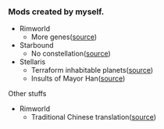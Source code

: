 ### Mods created by myself.

* Rimworld
  * More genes([source](https://github.com/DarkbordermanModding/Rimworld-MoreGenes))
* Starbound
  * No constellation([source](https://github.com/DarkbordermanModding/Starbound-NoConstellation))
* Stellaris
  * Terraform inhabitable planets([source](https://github.com/DarkbordermanModding/Stellaris-TerraformInhabitablePlanet))
  * Insults of Mayor Han([source](https://github.com/DarkbordermanModding/Stellaris-InsultOfMayorHan))

Other stuffs

* Rimworld
  * Traditional Chinese translation([source](https://github.com/DarkbordermanModding/RimWorld-ChineseTraditional))


<!--
**Here are some ideas to get you started:**

🙋‍♀️ A short introduction - what is your organization all about?
🌈 Contribution guidelines - how can the community get involved?
👩‍💻 Useful resources - where can the community find your docs? Is there anything else the community should know?
🍿 Fun facts - what does your team eat for breakfast?
🧙 Remember, you can do mighty things with the power of [Markdown](https://docs.github.com/github/writing-on-github/getting-started-with-writing-and-formatting-on-github/basic-writing-and-formatting-syntax)
-->
